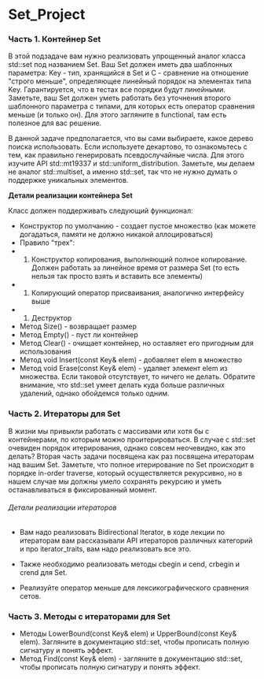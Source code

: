 # Set_Project
### Часть 1. Контейнер Set ###
 В этой подзадаче вам нужно реализовать упрощенный аналог класса std::set под названием Set. Ваш Set должен иметь два шаблонных параметра: Key - тип, хранящийся в Set и C - сравнение на отношение "строго меньше", определяющее линейный порядок на элементах типа Key.
Гарантируется, что в тестах все порядки будут линейными. Заметьте, ваш Set должен уметь работать без уточнения второго шаблонного параметра с типами, для которых есть оператор сравнения меньше (и только он). Для этого загляните в functional, там есть полезное для вас решение.

 В данной задаче предполагается, что вы сами выбираете, какое дерево поиска использовать. Если используете декартово, то ознакомьтесь с тем, как правильно генерировать псевдослучайные числа. Для этого изучите API std::mt19337 и std::uniform_distribution.
Заметьте, мы делаем не аналог std::multiset, а именно std::set, так что не нужно думать о поддержке уникальных элементов.

**Детали реализации контейнера Set**

Класс должен поддерживать следующий функционал:
+  Конструктор по умолчанию - создает пустое множество (как можете догадаться, памяти не должно никакой аллоцироваться)
+  Правило "трех":
+  1.	Конструктор копирования, выполняющий полное копирование. Должен работать за линейное время от размера Set (то есть нельзя так просто взять и вставить все элементы)
+  1.	Копирующий оператор присваивания, аналогично интерфейсу выше
+  1.	Деструктор
+  Метод Size() - возвращает размер
+  Метод Empty() - пуст ли контейнер
+  Метод Clear() - очищает контейнер, но оставляет его пригодным для использования
+  Метод void Insert(const Key& elem) - добавляет elem в множество
+  Метод void Erase(const Key& elem) - удаляет элемент elem из множества. Если таковой отсутствует, то ничего не делать. Обратите внимание, что std::set умеет делать куда больше различных удалений, однако обойдемся только одним.

### Часть 2. Итераторы для Set ###

 В жизни мы привыкли работать с массивами или хотя бы с контейнерами, по которым можно проитерироваться. В случае с std::set очевиден порядок итерирования, однако совсем неочевидно, 
 как это делать?
 Вторая часть задачи посвящена как раз посвящена итераторам над вашим Set. Заметьте, что полное итерирование по Set происходит в порядке in-order traverse, который осуществляется рекурсивно,
 но в нашем случае мы должны умело сохранять рекурсию и уметь останавливаться в фиксированный момент.

###### Детали реализации итераторов ######

+ Вам надо реализовать Bidirectional Iterator, в ходе лекции по итераторам вам рассказывали API итераторов различных категорий и про iterator_traits, вам надо реализовать все это.
+ Также необходимо реализовать методы cbegin и cend, crbegin и crend для Set.

+ Реализуйте оператор меньше для лексикографического сравнения сетов.

### Часть 3. Методы с итераторами для Set ###
+ Методы LowerBound(const Key& elem) и UpperBound(const Key& elem). Загляните в документацию std::set, чтобы прописать полную сигнатуру и понять эффект.
+ Метод Find(const Key& elem) - загляните в документацию std::set, чтобы прописать полную сигнатуру и понять эффект.
